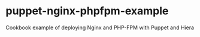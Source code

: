# puppet-nginx-phpfpm-example
Cookbook example of deploying Nginx and PHP-FPM with Puppet and Hiera
